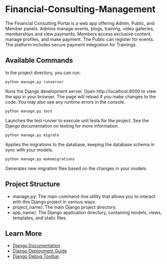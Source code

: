 
# Financial-Consulting-Management

The Financial Consulting Portal is a web app offering Admin, Public, and Member panels. Admins manage events, blogs, training, video galleries, memberships and view payments. Members access exclusive content, manage profiles, and make payment. The Public can register for events. The platform includes secure payment integration for Trainings.


## Available Commands

In the project directory, you can run:

`python manage.py runserver`

Runs the Django development server.
Open http://localhost:8000 to view the app in your browser.
The page will reload if you make changes to the code.
You may also see any runtime errors in the console.

`python manage.py test`

Launches the test runner to execute unit tests for the project.
See the Django documentation on testing for more information.

`python manage.py migrate`

Applies the migrations to the database, keeping the database schema in sync with your models.

`python manage.py makemigrations`

Generates new migration files based on the changes in your models.
## Project Structure

- manage.py: The main command-line utility that allows you to interact with this Django project in various ways.
- project_name/: The main Django project directory.
- app_name/: The Django application directory, containing models, views, templates, and static files.



## Learn More

 - [Django Documentation](https://docs.djangoproject.com/en/5.1/)
 - [Django Deployment Guide](https://docs.djangoproject.com/en/5.1/howto/deployment/)
 - [Django Debug Toolbar](https://django-debug-toolbar.readthedocs.io/en/latest/)

